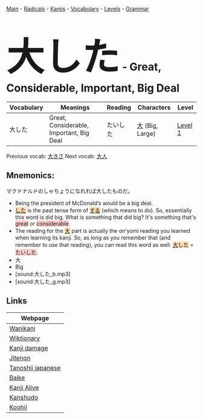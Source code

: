 <style> bigfont {font-size: 100px}</style>
[Main](../README.md) -
[Radicals](../radicals.md) -
[Kanjis](../kanjis.md) -
[Vocabulary](../vocabulary.md) -
[Levels](../levels.md) -
[Grammar](../grammar.md)
# <bigfont> 大した</bigfont> - Great, Considerable, Important, Big Deal 

| Vocabulary | Meanings | Reading | Characters | Level |
| --- | --- | --- | --- | --- |
| 大した | Great, Considerable, Important, Big Deal | たいした |  [大](../kanjis/大.md) (Big, Large) | [Level 1](../levels/wk_level1.md) |

Previous vocab: [大きさ](大きさ.md) Next vocab: [大人](大人.md) 

## Mnemonics:
マクドナルドのしゃちょうになれれば大したものだ。
* Being the president of McDonald’s would be a big deal.
* <span style="background-color:#fed8b1"> [した](https://jisho.org/search/した)</span> is the past tense form of <span style="background-color:#fed8b1"> [する](https://jisho.org/search/する)</span> (which means to do). So, essentially this word is did big. What is something that did big? It's something that's <span style="background-color:#ffcccb"> great</span> or <span style="background-color:#ffcccb"> considerable</span>.
* The reading for the <span style="background-color:#fed8b1"> [大](https://jisho.org/search/大)</span> part is actually the on'yomi reading you learned when learning its kanji. So, as long as you remember that (and remember to use that reading), you can read this word as well. <span style="background-color:#fed8b1"> [大](https://jisho.org/search/大)した</span> = <span style="background-color:#ffcccb"> たいした</span>.
* 大
* Big
* [sound:大した_b.mp3]
* [sound:大した_g.mp3]


## Links 

| Webpage |
| --- |
| [Wanikani          ](https://www.wanikani.com/kanji/大した) |
| [Wiktionary        ](https://en.wiktionary.org/wiki/大した) |
| [Kanji damage      ](http://www.kanjidamage.com/kanji/search?utf8=✓&q=大した) |
| [Jitenon           ](https://jitenon.com/kanji/大した) |
| [Tanoshii japanese ](https://www.tanoshiijapanese.com/dictionary/kanji.cfm?k=大した) |
| [Baike             ](https://baike.baidu.com/item/大した) |
| [Kanji Alive       ](https://app.kanjialive.com/大した) |
| [Kanshudo          ](https://www.kanshudo.com/searchmn?q=大した) |
| [Koohii            ](https://kanji.koohii.com/study/kanji/大した) |
